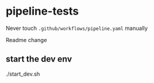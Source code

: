 # pipeline-tests

Never touch `.github/workflows/pipeline.yaml` manually

Readme change

## start the dev env
./start_dev.sh